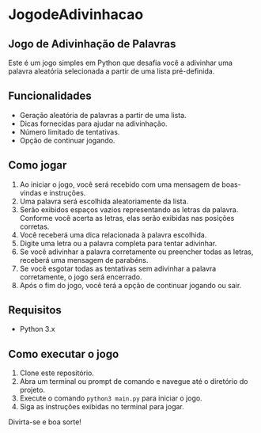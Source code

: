 # JogodeAdivinhacao

## Jogo de Adivinhação de Palavras

Este é um jogo simples em Python que desafia você a adivinhar uma palavra aleatória selecionada a partir de uma lista pré-definida.

## Funcionalidades

- Geração aleatória de palavras a partir de uma lista.
- Dicas fornecidas para ajudar na adivinhação.
- Número limitado de tentativas.
- Opção de continuar jogando.

## Como jogar

1. Ao iniciar o jogo, você será recebido com uma mensagem de boas-vindas e instruções.
2. Uma palavra será escolhida aleatoriamente da lista.
3. Serão exibidos espaços vazios representando as letras da palavra. Conforme você acerta as letras, elas serão exibidas nas posições corretas.
4. Você receberá uma dica relacionada à palavra escolhida.
5. Digite uma letra ou a palavra completa para tentar adivinhar.
6. Se você adivinhar a palavra corretamente ou preencher todas as letras, receberá uma mensagem de parabéns.
7. Se você esgotar todas as tentativas sem adivinhar a palavra corretamente, o jogo será encerrado.
8. Após o fim do jogo, você terá a opção de continuar jogando ou sair.

## Requisitos

- Python 3.x

## Como executar o jogo

1. Clone este repositório.
2. Abra um terminal ou prompt de comando e navegue até o diretório do projeto.
3. Execute o comando `python3 main.py` para iniciar o jogo.
4. Siga as instruções exibidas no terminal para jogar.

Divirta-se e boa sorte!
